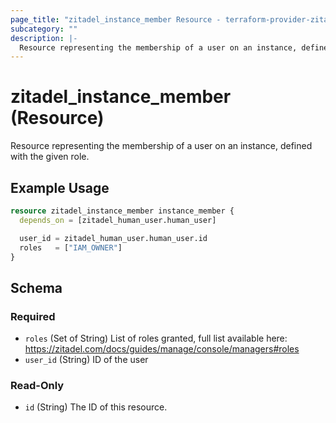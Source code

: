 ```yaml
---
page_title: "zitadel_instance_member Resource - terraform-provider-zitadel"
subcategory: ""
description: |-
  Resource representing the membership of a user on an instance, defined with the given role.
---
```


# zitadel_instance_member (Resource)

Resource representing the membership of a user on an instance, defined with the given role.

## Example Usage

```terraform
resource zitadel_instance_member instance_member {
  depends_on = [zitadel_human_user.human_user]

  user_id = zitadel_human_user.human_user.id
  roles   = ["IAM_OWNER"]
}
```

<!-- schema generated by tfplugindocs -->
## Schema

### Required

- `roles` (Set of String) List of roles granted, full list available here: https://zitadel.com/docs/guides/manage/console/managers#roles
- `user_id` (String) ID of the user

### Read-Only

- `id` (String) The ID of this resource.